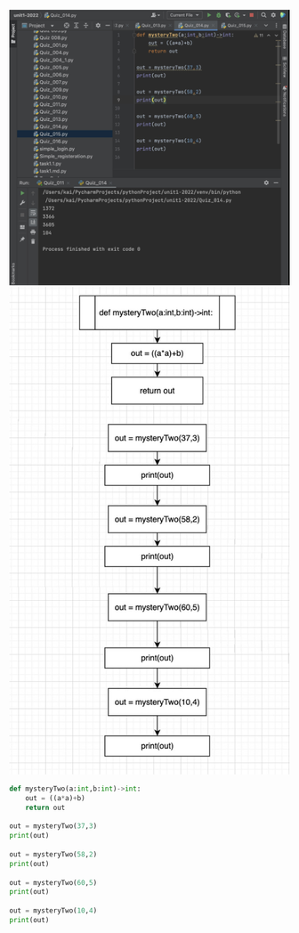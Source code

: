 ![Test](https://github.com/KaiFig/unit-1/blob/main/Quiz/Quiz_014_test.jpg)
![Flowchart](https://github.com/KaiFig/unit-1/blob/main/Quiz/Quiz_014_flowchart.jpg)
```.py
def mysteryTwo(a:int,b:int)->int:
    out = ((a*a)+b)
    return out

out = mysteryTwo(37,3)
print(out)

out = mysteryTwo(58,2)
print(out)

out = mysteryTwo(60,5)
print(out)

out = mysteryTwo(10,4)
print(out)
